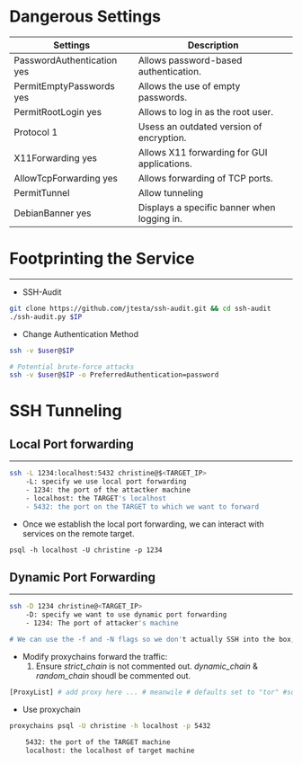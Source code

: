 # Dangerous Settings
| Settings | Description |
| --------- | ------------ |
| PasswordAuthentication yes | Allows password-based authentication. |
| PermitEmptyPasswords yes | Allows the use of empty passwords. |
| PermitRootLogin yes | Allows to log in as the root user. |
| Protocol 1 | Usess an outdated version of encryption. |
| X11Forwarding yes | Allows X11 forwarding for GUI applications. |
| AllowTcpForwarding yes | Allows forwarding of TCP ports. |
| PermitTunnel |  Allow tunneling |
| DebianBanner yes | Displays a specific banner when logging in. |

# Footprinting the Service
--------------------------------------------------
- SSH-Audit
```bash
git clone https://github.com/jtesta/ssh-audit.git && cd ssh-audit
./ssh-audit.py $IP
```

- Change Authentication Method
```bash
ssh -v $user@$IP

# Potential brute-force attacks
ssh -v $user@$IP -o PreferredAuthentication=password
```

# SSH Tunneling
## Local Port forwarding
--------------------------------------------
```bash
ssh -L 1234:localhost:5432 christine@$<TARGET_IP>
	-L: specify we use local port forwarding
	- 1234: the port of the attactker machine
	- localhost: the TARGET's localhost
	- 5432: the port on the TARGET to which we want to forward
```

- Once we establish the local port forwarding, we can interact with services on the remote target.
```
psql -h localhost -U christine -p 1234
```

## Dynamic Port Forwarding
-------------------------------------------------
```bash
ssh -D 1234 christine@<TARGET_IP>
	-D: specify we want to use dynamic port forwarding
	- 1234: The port of attacker's machine

# We can use the -f and -N flags so we don't actually SSH into the box, and can instead continue using that shell locally.
```

- Modify proxychains forward the traffic:
	1. Ensure *strict_chain* is not commented out. *dynamic_chain* & *random_chain* shoudl be commented out.
```bash
[ProxyList] # add proxy here ... # meanwile # defaults set to "tor" #socks4 127.0.0.1 9050 socks5 127.0.0.1 1234
```

- Use proxychain
```bash
proxychains psql -U christine -h localhost -p 5432

	5432: the port of the TARGET machine
	localhost: the localhost of target machine
```
